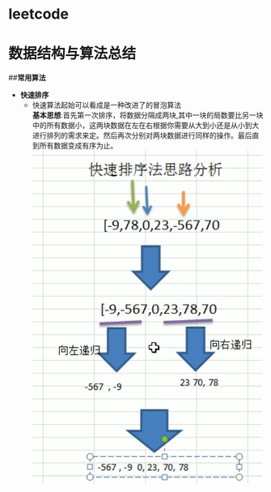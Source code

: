 # leetcode
数据结构与算法总结
===========

##__常用算法__
* __快速排序__  
	* 快速算法起始可以看成是一种改进了的冒泡算法  
	__基本思想__:首先第一次排序，将数据分隔成两块,其中一块的局数要比另一块中的所有数据小，这两块数据在左在右根据你需要从大到小还是从小到大进行排列的需求来定。然后再次分别对两块数据进行同样的操作。最后直到所有数据变成有序为止。     
![快速排序图例](https://github.com/lijiasheng12333/leetcode/blob/main/pic/quickSort.png)




